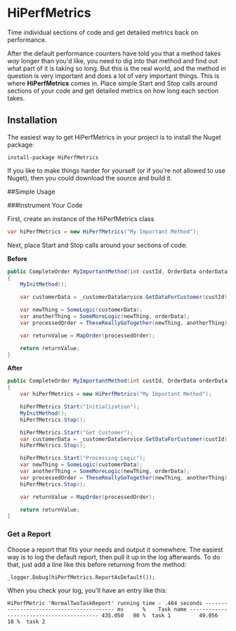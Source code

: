 HiPerfMetrics
=============

Time individual sections of code and get detailed metrics back on performance.

After the default performance counters have told you that a method takes *way* longer than you'd like, you need to dig into that method and find out what part
of it is taking so long. But this is the real world, and the method in question is very important and does a lot of very important things. This is where
__HiPerfMetrics__ comes in. Place simple Start and Stop calls around sections of your code and get detailed metrics on how long each section takes.

Installation
------------
The easiest way to get HiPerfMetrics in your project is to install the Nuget package:

`
install-package HiPerfMetrics
`

If you like to make things harder for yourself (or if you're not allowed to use Nuget), then you could download the source and build it.

##Simple Usage

###Instrument Your Code

First, create an instance of the HiPerfMetrics class

```C#
var hiPerfMetrics = new HiPerfMetrics("My Important Method");
```

Next, place Start and Stop calls around your sections of code:

__Before__

```C#
public CompleteOrder MyImportantMethod(int custId, OrderData orderData)
{
    MyInitMethod();

    var customerData = _customerDataService.GetDataForCustomer(custId);

    var newThing = SomeLogic(customerData);
    var anotherThing = SomeMoreLogic(newThing, orderData);
    var processedOrder = TheseReallyGoTogether(newThing, anotherThing);

    var returnValue = MapOrder(processedOrder);

    return returnValue;
}
```

__After__

```C#
public CompleteOrder MyImportantMethod(int custId, OrderData orderData)
{
    var hiPerfMetrics = new HiPerfMetrics("My Important Method");

    hiPerfMetrics.Start("Initialization");
    MyInitMethod();
    hiPerfMetrics.Stop();

    hiPerfMetrics.Start("Get Customer");
    var customerData = _customerDataService.GetDataForCustomer(custId);
    hiPerfMetrics.Stop();

    hiPerfMetrics.Start("Processing Logic");
    var newThing = SomeLogic(customerData);
    var anotherThing = SomeMoreLogic(newThing, orderData);
    var processedOrder = TheseReallyGoTogether(newThing, anotherThing);
    hiPerfMetrics.Stop();

    var returnValue = MapOrder(processedOrder);

    return returnValue;
}
```

### Get a Report
Choose a report that fits your needs and output it somewhere. The easiest way is to log the default report, then pull it up in the log afterwards. To do that,
just add a line like this before returning from the method:

`_logger.Debug(hiPerfMetrics.ReportAsDefault());`

When you check your log, you'll have an entry like this:

`
    HiPerfMetric 'NormalTwoTaskReport' running time - .484 seconds
    -----------------------------------------
       ms      %    Task name
    -----------------------------------------
    435.050   90 %  task 1        
    49.056   10 %  task 2        
`
